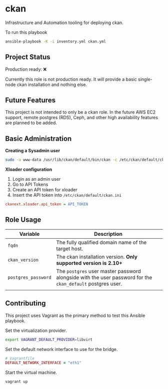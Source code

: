 # ckan
Infrastructure and Automation tooling for deploying ckan.

To run this playbook

```bash
ansible-playbook -K -i inventory.yml ckan.yml
```

## Project Status

Production ready: ❌

Currently this role is not production ready. It will provide a basic single-node ckan installation and nothing else.

## Future Features

This project is not intended to only be a ckan role. In the future AWS EC2 support, remote postgres (RDS), Ceph,  and other high availability features are planned to be added.

## Basic Administration
**Creating a Sysadmin user**
```bash
sudo -u www-data /usr/lib/ckan/default/bin/ckan -c /etc/ckan/default/ckan.ini sysadmin add admin name=admin
```
**Xloader configuration**
1. Login as an admin user
1. Go to API Tokens
1. Create an API token for xloader
1. Insert the API token into `/etc/ckan/default/ckan.ini`
```ini
ckanext.xloader.api_token = API_TOKEN
```

## Role Usage
| Variable            | Description                                                                                                |
| ------------------- | ---------------------------------------------------------------------------------------------------------- |
| `fqdn`              | The fully qualified domain name of the target host.                                                        |
| `ckan_version`      | The ckan installation version. **Only supported version is 2.10+**                                         |
| `postgres_password` | The `postgres` user master password alongside with the user password for the `ckan_default` postgres user. |
|                     |

## Contributing

This project uses Vagrant as the primary method to test this Ansible playbook.

Set the virtualization provider.
```bash
export VAGRANT_DEFAULT_PROVIDER=libvirt
```
Set the default network interface to use for the bridge.
```ruby
# Vagrantfile
DEFAULT_NETWORK_INTERFACE = "eth1"
```
Start the virtual machine.
```bash
vagrant up
```

